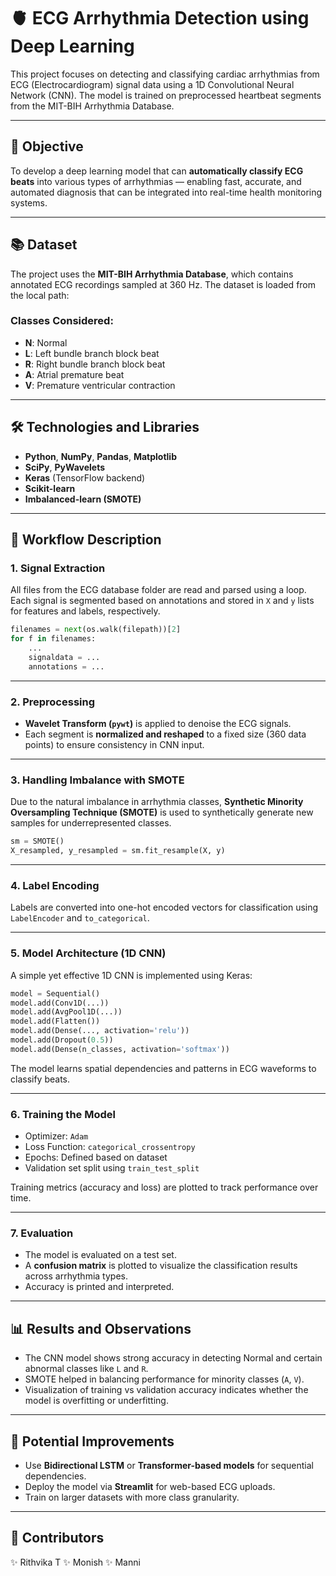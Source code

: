 # 🫀 ECG Arrhythmia Detection using Deep Learning

This project focuses on detecting and classifying cardiac arrhythmias from ECG (Electrocardiogram) signal data using a 1D Convolutional Neural Network (CNN). The model is trained on preprocessed heartbeat segments from the MIT-BIH Arrhythmia Database.

---

## 📌 Objective

To develop a deep learning model that can **automatically classify ECG beats** into various types of arrhythmias — enabling fast, accurate, and automated diagnosis that can be integrated into real-time health monitoring systems.

---

## 📚 Dataset

The project uses the **MIT-BIH Arrhythmia Database**, which contains annotated ECG recordings sampled at 360 Hz. The dataset is loaded from the local path:


### Classes Considered:

* **N**: Normal
* **L**: Left bundle branch block beat
* **R**: Right bundle branch block beat
* **A**: Atrial premature beat
* **V**: Premature ventricular contraction

---

## 🛠️ Technologies and Libraries

* **Python**, **NumPy**, **Pandas**, **Matplotlib**
* **SciPy**, **PyWavelets**
* **Keras** (TensorFlow backend)
* **Scikit-learn**
* **Imbalanced-learn (SMOTE)**

---

## 🔄 Workflow Description

### 1. **Signal Extraction**

All files from the ECG database folder are read and parsed using a loop. Each signal is segmented based on annotations and stored in `X` and `y` lists for features and labels, respectively.

```python
filenames = next(os.walk(filepath))[2]
for f in filenames:
    ...
    signaldata = ...
    annotations = ...
```

---

### 2. **Preprocessing**

* **Wavelet Transform (`pywt`)** is applied to denoise the ECG signals.
* Each segment is **normalized and reshaped** to a fixed size (360 data points) to ensure consistency in CNN input.

---

### 3. **Handling Imbalance with SMOTE**

Due to the natural imbalance in arrhythmia classes, **Synthetic Minority Oversampling Technique (SMOTE)** is used to synthetically generate new samples for underrepresented classes.

```python
sm = SMOTE()
X_resampled, y_resampled = sm.fit_resample(X, y)
```

---

### 4. **Label Encoding**

Labels are converted into one-hot encoded vectors for classification using `LabelEncoder` and `to_categorical`.

---

### 5. **Model Architecture (1D CNN)**

A simple yet effective 1D CNN is implemented using Keras:

```python
model = Sequential()
model.add(Conv1D(...))
model.add(AvgPool1D(...))
model.add(Flatten())
model.add(Dense(..., activation='relu'))
model.add(Dropout(0.5))
model.add(Dense(n_classes, activation='softmax'))
```

The model learns spatial dependencies and patterns in ECG waveforms to classify beats.

---

### 6. **Training the Model**

* Optimizer: `Adam`
* Loss Function: `categorical_crossentropy`
* Epochs: Defined based on dataset
* Validation set split using `train_test_split`

Training metrics (accuracy and loss) are plotted to track performance over time.

---

### 7. **Evaluation**

* The model is evaluated on a test set.
* A **confusion matrix** is plotted to visualize the classification results across arrhythmia types.
* Accuracy is printed and interpreted.

---

## 📊 Results and Observations

* The CNN model shows strong accuracy in detecting Normal and certain abnormal classes like `L` and `R`.
* SMOTE helped in balancing performance for minority classes (`A`, `V`).
* Visualization of training vs validation accuracy indicates whether the model is overfitting or underfitting.

---

## 🔮 Potential Improvements

* Use **Bidirectional LSTM** or **Transformer-based models** for sequential dependencies.
* Deploy the model via **Streamlit** for web-based ECG uploads.
* Train on larger datasets with more class granularity.

---

## 👥 Contributors
✨ Rithvika T
✨ Monish
✨ Manni

